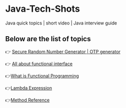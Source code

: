# Java-Tech-Shots
 Java quick topics | short video | Java interview guide 
 
 ## Below are the list of topics

👉 [Secure Random Number Generator | OTP generator](https://youtu.be/JuX7lQg6mYA)

👉 [All about functional interface](https://youtu.be/S1wlc1DqGb4)

👉[What is Functional Programming](https://youtu.be/oMOAveE15Wc)

👉[Lambda Expression](https://youtu.be/dnjL3ueDDQI)

👉[Method Reference](https://youtu.be/YjCeQsVVG6k)
